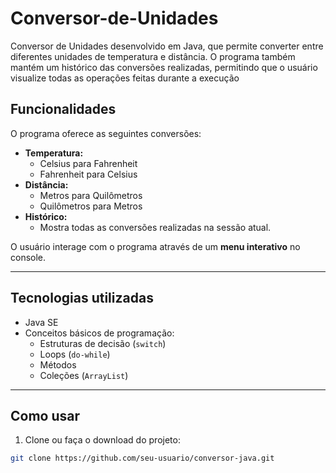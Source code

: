 # Conversor-de-Unidades
Conversor de Unidades desenvolvido em Java, que permite converter entre diferentes unidades de temperatura e distância. O programa também mantém um histórico das conversões realizadas, permitindo que o usuário visualize todas as operações feitas durante a execução

## Funcionalidades
O programa oferece as seguintes conversões:

- **Temperatura:**
  - Celsius para Fahrenheit
  - Fahrenheit para Celsius
- **Distância:**
  - Metros para Quilômetros
  - Quilômetros para Metros
- **Histórico:**  
  - Mostra todas as conversões realizadas na sessão atual.

O usuário interage com o programa através de um **menu interativo** no console.

---

## Tecnologias utilizadas
- Java SE
- Conceitos básicos de programação:
  - Estruturas de decisão (`switch`)
  - Loops (`do-while`)
  - Métodos
  - Coleções (`ArrayList`)

---

## Como usar

1. Clone ou faça o download do projeto:

```bash
git clone https://github.com/seu-usuario/conversor-java.git
